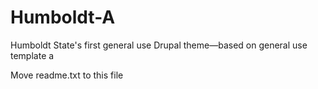 Humboldt-A
==========

Humboldt State's first general use Drupal theme—based on general use template a

Move readme.txt to this file
